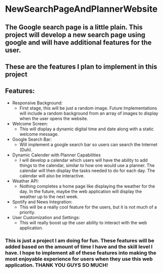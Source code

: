 # NewSearchPageAndPlannerWebsite
## The Google search page is a little plain. This project will develop a new search page using google and will have additional features for the user.

## These are the features I plan to implement in this project
## Features:
- Responsive Background:
  - First stage, this will be just a random image. Future Implementations will include a random background from an array of images to display when the user opens the website.
- Welcome Screen:
  - This will display a dynamic digital time and date along with a static welcome message.
- Google Search Bar:
  - Will implement a google search bar so users can search the Internet (Duh).
- Dynamic Calender with Planner Capabilities
  - I will develop a calendar which users will have the ability to add things to the calendar, similar to how one would use a planner. The calendar will then display the tasks needed to do for each day. The calendar will also be interactive.
- Weather API:
  - Nothing completes a home page like displaying the weather for the day. In the future, maybe the web application will display the weather up to the next week.
- Spotify and News Integration:
  - This will be a really cool feature for the users, but it is not much of a priority.
- User Customization and Settings:
  - This will really boost up the user ability to interact with the web application.
  

### This is just a project I am doing for fun. These features will be added based on the amount of time I have and the skill level I have. I hope to implement all of these features into making the most enjoyable experience for users when they use this web application. THANK YOU GUYS SO MUCH!
